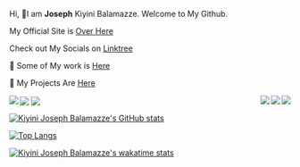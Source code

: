   Hi, 👋I am **Joseph** Kiyini Balamazze. Welcome to  My Github.

My Official Site is <a href="https://josephkb87.github.io">Over Here</a>

Check out My Socials on <a href="https://linktr.ee/jungbasher87">Linktree</a>

🌱   Some of My work is <a href="https://github.com/josephkb87?tab=repositories"> Here</a>

🌱   My Projects Are <a href="https://github.com/josephkb87?tab=projects">Here</a>


<a href="https://github.com/josephkb87/PythonBasics">
  <img align="center" src="https://github-readme-stats.vercel.app/api/pin/?username=josephkb87&show_icons=true&show_icons=true&theme=gruvbox&repo=PythonBasics" /></a>

<a href="https://github.com/josephkb87/matlab_octave">
  <img align="right" src="https://github-readme-stats.vercel.app/api/pin/?username=josephkb87&show_icons=true&show_icons=true&theme=algolia&repo=Matlab_Octave" /></a>

<a href="https://github.com/josephkb87/Java_JS_Basics_n_Projects">
  <img align="right" src="https://github-readme-stats.vercel.app/api/pin/?username=josephkb87&show_icons=true&show_icons=true&theme=solarized-light&repo=Java_JS_Basics_n_Projects" /></a>

<a href="https://github.com/josephkb87/JuMatOct">
  <img align="center" src="https://github-readme-stats.vercel.app/api/pin/?username=josephkb87&show_icons=true&show_icons=true&theme=nightowl&repo=JuMatOct" /></a>

<a href="https://github.com/josephkb87/VerilogBasics">
  <img align="left" src="https://github-readme-stats.vercel.app/api/pin/?username=josephkb87&show_icons=true&show_icons=true&theme=&repo=VerilogBasics" /></a>

<a href="https://github.com/josephkb87/Filters">
  <img align="right" src="https://github-readme-stats.vercel.app/api/pin/?username=josephkb87&show_icons=true&show_icons=true&theme=solarized-dark&repo=Filters" /></a>

  [![Kiyini Joseph Balamazze's GitHub stats](https://github-readme-stats.vercel.app/api?username=josephkb87&show_icons=true&show_icons=true&theme=synthwave&show_icons=true)](https://github.com/josephkb87/github-readme-stats)

 [![Top Langs](https://github-readme-stats.vercel.app/api/top-langs/?username=josephkb87&show_icons=true&theme=tokyonight&langs_count=10&layout=compact)](https://github.com/josephkb87/github-readme-stats) 
 
 [![Kiyini Joseph Balamazze's wakatime stats](https://github-readme-stats.vercel.app/api/wakatime?username=HermesWraith&langs_count=10&layout=compact&show_icons=true&show_icons=true&theme=buefy&show_icons=true)](https://github.com/josephkb87/github-readme-stats)
 
 <!--START_SECTION:waka-->

 
<!--END_SECTION:waka-->

  <!---
  josephkb87/josephkb87 is a ✨ special ✨ repository because its `README.md` (this file) appears on your GitHub profile.
  You can click the Preview link to take a look at your changes.
  --->




